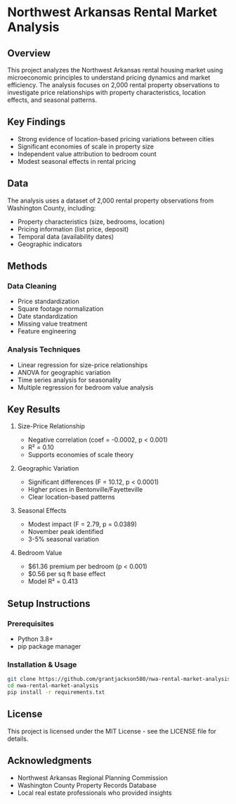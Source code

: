 # Northwest Arkansas Rental Market Analysis

## Overview
This project analyzes the Northwest Arkansas rental housing market using microeconomic principles to understand pricing dynamics and market efficiency. The analysis focuses on 2,000 rental property observations to investigate price relationships with property characteristics, location effects, and seasonal patterns.

## Key Findings
- Strong evidence of location-based pricing variations between cities
- Significant economies of scale in property size
- Independent value attribution to bedroom count
- Modest seasonal effects in rental pricing

## Data
The analysis uses a dataset of 2,000 rental property observations from Washington County, including:
- Property characteristics (size, bedrooms, location)
- Pricing information (list price, deposit)
- Temporal data (availability dates)
- Geographic indicators

## Methods
### Data Cleaning
- Price standardization
- Square footage normalization
- Date standardization
- Missing value treatment
- Feature engineering

### Analysis Techniques
- Linear regression for size-price relationships
- ANOVA for geographic variation
- Time series analysis for seasonality
- Multiple regression for bedroom value analysis

## Key Results
1. Size-Price Relationship
   - Negative correlation (coef = -0.0002, p < 0.001)
   - R² = 0.10
   - Supports economies of scale theory

2. Geographic Variation
   - Significant differences (F = 10.12, p < 0.0001)
   - Higher prices in Bentonville/Fayetteville
   - Clear location-based patterns

3. Seasonal Effects
   - Modest impact (F = 2.79, p = 0.0389)
   - November peak identified
   - 3-5% seasonal variation

4. Bedroom Value
   - $61.36 premium per bedroom (p < 0.001)
   - $0.56 per sq ft base effect
   - Model R² = 0.413

## Setup Instructions

### Prerequisites
- Python 3.8+
- pip package manager

### Installation & Usage
```bash
git clone https://github.com/grantjackson580/nwa-rental-market-analysis.git
cd nwa-rental-market-analysis
pip install -r requirements.txt
```

## License
This project is licensed under the MIT License - see the LICENSE file for details.

## Acknowledgments
- Northwest Arkansas Regional Planning Commission
- Washington County Property Records Database
- Local real estate professionals who provided insights
